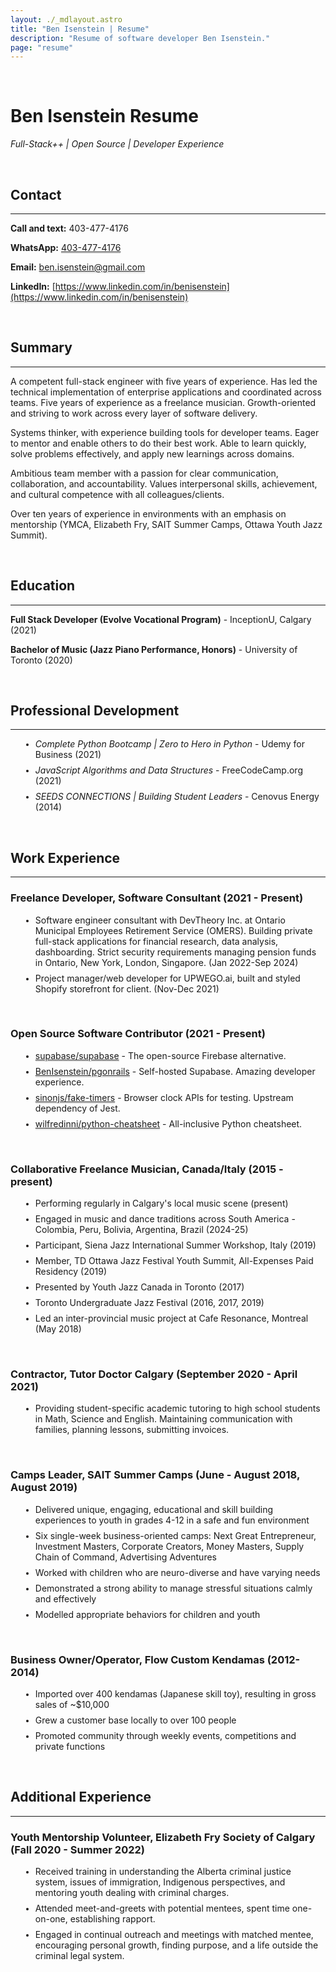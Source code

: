 ```yaml
---
layout: ./_mdlayout.astro
title: "Ben Isenstein | Resume"
description: "Resume of software developer Ben Isenstein."
page: "resume"
---
```


<style>
    main p {
        margin-bottom: 1rem;
    }

    hr {
        margin-bottom: 0.5rem;
    }

    ul {
        list-style-type: disc;
        margin-left: 1rem;
    }

    li {
        margin-bottom: 0.5rem;
    }

    li::marker {
        color: oklch(0.216 0.006 56.043);
        font-size: 0.8rem;
    }

    a:not([class]) {
        transition: border-bottom 200ms;
        border-bottom: 1px rgb(0 0 0 / 0.2) solid;
    }

    a:not([class]):hover {
        border-bottom: 1px black solid;
    }
</style>

<br>

# **Ben Isenstein Resume**

*Full-Stack++ | Open Source | Developer Experience*

<br>

## **Contact**

---

**Call and text:** 403-477-4176

**WhatsApp:** [403-477-4176](https://wa.me/14034774176)

<!-- **Call and text if abroad:** 917-936-1492 -->

**Email:** [ben.isenstein@gmail.com](mailto:ben.isenstein@gmail.com)

**LinkedIn:** [https://www.linkedin.com/in/benisenstein](https://www.linkedin.com/in/benisenstein)

<br>

## **Summary**

---

A competent full-stack engineer with five years of experience. Has led the technical implementation of enterprise applications and coordinated across teams. Five years of experience as a freelance musician. Growth-oriented and striving to work across every layer of software delivery.

Systems thinker, with experience building tools for developer teams. Eager to mentor and enable others to do their best work. Able to learn quickly, solve problems effectively, and apply new learnings across domains.

Ambitious team member with a passion for clear communication, collaboration, and accountability. Values interpersonal skills, achievement, and cultural competence with all colleagues/clients.

Over ten years of experience in environments with an emphasis on mentorship (YMCA, Elizabeth Fry, SAIT Summer Camps, Ottawa Youth Jazz Summit).

<br>

## **Education**

---

**Full Stack Developer (Evolve Vocational Program)** - InceptionU, Calgary (2021)

**Bachelor of Music (Jazz Piano Performance, Honors)** - University of Toronto (2020)

<br>

## **Professional Development**

---

- *Complete Python Bootcamp | Zero to Hero in Python* - Udemy for Business (2021)
- *JavaScript Algorithms and Data Structures* - FreeCodeCamp.org (2021)
- *SEEDS CONNECTIONS | Building Student Leaders* - Cenovus Energy (2014)

<br>

## **Work Experience**

---

### **Freelance Developer, Software Consultant (2021 - Present)**

- Software engineer consultant with DevTheory Inc. at Ontario Municipal Employees Retirement Service (OMERS). Building private full-stack applications for financial research, data analysis, dashboarding. Strict security requirements managing pension funds in Ontario, New York, London, Singapore. (Jan 2022-Sep 2024)
- Project manager/web developer for UPWEGO.ai, built and styled Shopify storefront for client. (Nov-Dec 2021)

<br>

### **Open Source Software Contributor (2021 - Present)**
- [supabase/supabase](https://github.com/supabase/supabase) - The open-source Firebase alternative.
- [BenIsenstein/pgonrails](https://github.com/BenIsenstein/pgonrails) - Self-hosted Supabase. Amazing developer experience.
- [sinonjs/fake-timers](https://github.com/sinonjs/fake-timers) - Browser clock APIs for testing. Upstream dependency of Jest.
- [wilfredinni/python-cheatsheet](https://github.com/wilfredinni/python-cheatsheet) - All-inclusive Python cheatsheet.

<br>

### **Collaborative Freelance Musician, Canada/Italy (2015 - present)**

- Performing regularly in Calgary's local music scene (present)
- Engaged in music and dance traditions across South America - Colombia, Peru, Bolivia, Argentina, Brazil (2024-25)
- Participant, Siena Jazz International Summer Workshop, Italy (2019)
- Member, TD Ottawa Jazz Festival Youth Summit, All-Expenses Paid Residency (2019)
- Presented by Youth Jazz Canada in Toronto (2017)
- Toronto Undergraduate Jazz Festival (2016, 2017, 2019)
- Led an inter-provincial music project at Cafe Resonance, Montreal (May 2018)

<br>

### **Contractor, Tutor Doctor Calgary (September 2020 - April 2021)**

- Providing student-specific academic tutoring to high school students in Math, Science and English. Maintaining communication with families, planning lessons, submitting invoices.

<br>

### **Camps Leader, SAIT Summer Camps (June - August 2018, August 2019)**

- Delivered unique, engaging, educational and skill building experiences to youth in grades 4-12 in a safe and fun environment
- Six single-week business-oriented camps: Next Great Entrepreneur, Investment Masters, Corporate Creators, Money Masters, Supply Chain of Command, Advertising Adventures
- Worked with children who are neuro-diverse and have varying needs
- Demonstrated a strong ability to manage stressful situations calmly and effectively
- Modelled appropriate behaviors for children and youth

<br>

### **Business Owner/Operator**, **Flow Custom Kendamas (2012-2014)**

- Imported over 400 kendamas (Japanese skill toy), resulting in gross sales of ~$10,000
- Grew a customer base locally to over 100 people
- Promoted community through weekly events, competitions and private functions

<br>

## **Additional Experience**

---

### **Youth Mentorship Volunteer, Elizabeth Fry Society of Calgary (Fall 2020 - Summer 2022)**

- Received training in understanding the Alberta criminal justice system, issues of immigration, Indigenous perspectives, and mentoring youth dealing with criminal charges.
- Attended meet-and-greets with potential mentees, spent time one-on-one, establishing rapport.
- Engaged in continual outreach and meetings with matched mentee, encouraging personal growth, finding purpose, and a life outside the criminal legal system.